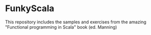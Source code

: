 FunkyScala
==========

This repository includes the samples and exercises from the amazing "Functional programming in Scala" book (ed. Manning)